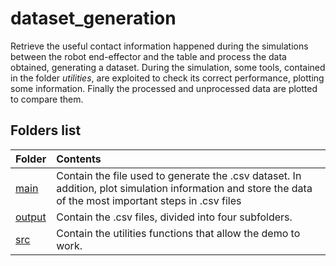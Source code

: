 # dataset_generation

Retrieve the useful contact information happened during the simulations between the robot end-effector and the table and process the data obtained, generating a dataset.
During the simulation, some tools, contained in the folder _utilities_, are exploited to check its correct performance, plotting some information.
Finally the processed and unprocessed data are plotted to compare them.

## Folders list

| Folder                                                                       | Contents                                      |
| :------------------------------------------------------------------------- | :------------------------------------------------- |
| [main](/dataset_generation/main) | Contain the file used to generate the .csv dataset. In addition, plot simulation information and store the data of the most important steps in .csv files |
| [output](/dataset_generation/output) | Contain the .csv files, divided into four subfolders. |
| [src](/dataset_generation/src) | Contain the utilities functions that allow the demo to work. |
